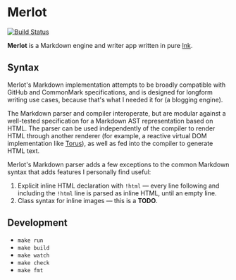 # Merlot

[![Build Status](https://travis-ci.com/thesephist/merlot.svg?branch=main)](https://travis-ci.com/thesephist/merlot)

**Merlot** is a Markdown engine and writer app written in pure [Ink](https://dotink.co).

## Syntax

Merlot's Markdown implementation attempts to be broadly compatible with GitHub and CommonMark specifications, and is designed for longform writing use cases, because that's what I needed it for (a blogging engine).

The Markdown parser and compiler interoperate, but are modular against a well-tested specification for a Markdown AST representation based on HTML. The parser can be used independently of the compiler to render HTML through another renderer (for example, a reactive virtual DOM implementation like [Torus](https://github.com/thesephist/torus)), as well as fed into the compiler to generate HTML text.

Merlot's Markdown parser adds a few exceptions to the common Markdown syntax that adds features I personally find useful:

1. Explicit inline HTML declaration with `!html` — every line following and including the `!html` line is parsed as inline HTML, until an empty line.
2. Class syntax for inline images — this is a **TODO**.

## Development

- `make run`
- `make build`
- `make watch`
- `make check`
- `make fmt`

